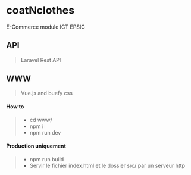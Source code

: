 # coatNclothes
E-Commerce module ICT EPSIC

## API
> Laravel Rest API

## WWW
> Vue.js and buefy css

#### How to
> - cd www/
> - npm i
> - npm run dev

#### Production uniquement
> - npm run build
> - Servir le fichier index.html et le dossier src/ par un serveur http
